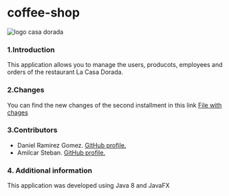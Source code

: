 # coffee-shop

![logo casa dorada](https://user-images.githubusercontent.com/73015055/116585149-b43bf880-a8dd-11eb-9f8b-df8e69d9aa51.png)

### 1.Introduction
This application allows you to manage the users, producots, employees and orders of the restaurant La Casa Dorada.

### 2.Changes
You can find the new changes of the second installment in this link [File with chages](https://github.com/DanielRamirez1901/golden-house/blob/main/proyect-coffe-shop/docs/changelog.pdf)

### 3.Contributors
* Daniel Ramirez Gomez. [GitHub profile.](https://github.com/DanielRamirez1901 "GitHub profile.")
* Amilcar Steban. [GitHub profile.](https://github.com/Amilcar-Steban "GitHub profile.")

### 4. Additional information
This application was developed using Java 8 and JavaFX
